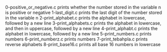 0-positive_or_negative.c prints whether the number stored in the variable n is positive or negative
1-last_digit.c prints the last digit of the number stored in the variable n
2-print_alphabet.c  prints the alphabet in lowercase, followed by a new line
3-print_alphabets.c prints the alphabet in lowercase, and then in uppercase, followed by a new line
4-print_alphabt.c  prints the alphabet in lowercase, followed by a new line
5-print_numbers.c prints numbers
6-print_numberz.c prints numbers
7-print_tebahpla.c prints reverse alphabets
8-print_base16.c prints all base 16 numbers in lowercase
